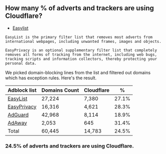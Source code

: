 ## How many % of adverts and trackers are using Cloudflare?


- [Easylist](https://web.archive.org/web/20210516110248/https://easylist.to/)
```
EasyList is the primary filter list that removes most adverts from international webpages, including unwanted frames, images and objects.

EasyPrivacy is an optional supplementary filter list that completely removes all forms of tracking from the internet, including web bugs, tracking scripts and information collectors, thereby protecting your personal data.
```


We picked domain-blocking lines from the list and filtered out domains which has exception rules.
Here's the result.


| Adblock list | Domains Count | Cloudflare | % |
| --- | --- | --- | --- |
| [EasyList](https://easylist.to/easylist/easylist.txt) | 27,224 | 7,380 | 27.1% |
| [EasyPrivacy](https://easylist.to/easylist/easyprivacy.txt) | 16,316 | 4,621 | 28.3% |
| [AdGuard](https://adguardteam.github.io/AdGuardSDNSFilter/Filters/filter.txt) | 42,968 | 8,114 | 18.9% |
| [AdAway](https://raw.githubusercontent.com/AdAway/adaway.github.io/master/hosts.txt) | 2,053 | 645 | 31.4% |
| Total | 60,445 | 14,783 | 24.5% |


### 24.5% of adverts and trackers are using Cloudflare.